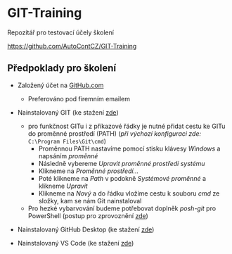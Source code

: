 # GIT-Training

Repozitář pro testovací účely školení 

https://github.com/AutoContCZ/GIT-Training

## Předpoklady pro školení

- Založený účet na [GitHub.com](https://github.com/)
  - Preferováno pod firemním emailem
- Nainstalovaný GIT (ke stažení [zde](https://git-scm.com/downloads))
  - pro funkčnost GITu i z příkazové řádky je nutné přidat cestu ke GITu do proměnné prostředí (PATH) (*při výchozí konfiguraci zde:* ```C:\Program Files\Git\cmd```)
    - Proměnnou PATH nastavíme pomocí stisku klávesy *Windows* a napsáním *proměnné*
    - Následně vybereme *Upravit proměnné prostředí systému*
    - Klikneme na *Proměnné prostředí...*
    - Poté klikneme na *Path* v podokně *Systémové proměnné* a klikneme *Upravit*
    - Klikneme na *Nový* a do řádku vložíme cestu k souboru *cmd* ze složky, kam se nám Git nainstaloval
  - Pro hezké vybarvování budeme potřebovat doplněk *posh-git* pro PowerShell (postup pro zprovoznění [zde](Posh-git_Instalace.md))
    
- Nainstalovaný GitHub Desktop (ke stažení [zde](https://desktop.github.com/))
- Nainstalovaný VS Code (ke stažení [zde](https://code.visualstudio.com/download))